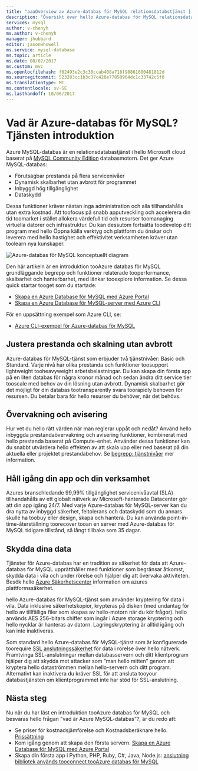 ```yaml
---
title: "aaaOverview av Azure-databas för MySQL relationsdatabstjänst | Microsoft Docs"
description: "Översikt över hello Azure-databas för MySQL relationsdatabstjänst."
services: mysql
author: v-chenyh
ms.author: v-chenyh
manager: jhubbard
editor: jasonwhowell
ms.service: mysql-database
ms.topic: article
ms.date: 08/02/2017
ms.custom: mvc
ms.openlocfilehash: f02493e2c3c38ccab408a718f98861600481812d
ms.sourcegitcommit: 523283cc1b3c37c428e77850964dc1c33742c5f0
ms.translationtype: MT
ms.contentlocale: sv-SE
ms.lasthandoff: 10/06/2017
---
```

# <a name="what-is-azure-database-for-mysql-service-introduction"></a>Vad är Azure-databas för MySQL? Tjänsten introduktion
Azure MySQL-databas är en relationsdatabastjänst i hello Microsoft cloud baserat på [MySQL Community Edition](https://www.mysql.com/products/community/) databasmotorn.  Det ger Azure MySQL-databas:

- Förutsägbar prestanda på flera servicenivåer
- Dynamisk skalbarhet utan avbrott för programmet
- Inbyggd hög tillgänglighet
- Dataskydd

Dessa funktioner kräver nästan inga administration och alla tillhandahålls utan extra kostnad. Att toofocus på snabb apputveckling och accelerera din tid toomarket i stället allokera värdefull tid och resurser toomanaging virtuella datorer och infrastruktur. Du kan dessutom fortsätta toodevelop ditt program med hello Öppna källa verktyg och plattform du önskar och leverera med hello hastighet och effektivitet verksamheten kräver utan toolearn nya kunskaper.

![Azure-databas för MySQL konceptuellt diagram](media/overview/1-azure-db-for-mysql-conceptual-diagram.png)

Den här artikeln är en introduktion tooAzure databas för MySQL grundläggande begrepp och funktioner relaterade tooperformance, skalbarhet och hanterbarhet, med länkar tooexplore information. Se dessa quick startar tooget som du startade:
- [Skapa en Azure Database för MySQL med Azure Portal](quickstart-create-mysql-server-database-using-azure-portal.md)
- [Skapa en Azure Database för MySQL-server med Azure CLI](quickstart-create-mysql-server-database-using-azure-cli.md)

För en uppsättning exempel som Azure CLI, se:
- [Azure CLI-exempel för Azure-databas för MySQL](sample-scripts-azure-cli.md)

## <a name="adjust-performance-and-scale-without-downtime"></a>Justera prestanda och skalning utan avbrott
Azure-databas för MySQL-tjänst som erbjuder två tjänstnivåer: Basic och Standard. Varje nivå har olika prestanda och funktioner toosupport lightweight tooheavyweight arbetsbelastningar. Du kan skapa din första app på en liten databas för några kronor månad och sedan ändra ditt service tier tooscale med behov av din lösning utan avbrott. Dynamisk skalbarhet gör det möjligt för din databas tootransparently svara toorapidly behoven för resursen. Du betalar bara för hello resurser du behöver, när det behövs.

## <a name="monitoring-and-alerting"></a>Övervakning och avisering
Hur vet du hello rätt värden när man reglerar uppåt och nedåt? Använd hello inbyggda prestandaövervakning och avisering funktioner, kombinerat med hello prestanda baserat på Compute-enhet. Använder dessa funktioner kan du snabbt utvärdera hello effekten av att skala upp eller ned baserat på din aktuella eller projektet prestandabehov. Se [begrepp: tjänstnivåer](concepts-service-tiers.md) mer information.

## <a name="keep-your-app-and-business-running"></a>Håll igång din app och din verksamhet
Azures branschledande 99,99% tillgänglighet servicenivåavtal (SLA) tillhandahålls av ett globalt nätverk av Microsoft-hanterade Datacenter gör att din app igång 24/7. Med varje Azure-databas för MySQL-server kan du dra nytta av inbyggd säkerhet, feltolerans och dataskydd som du annars skulle ha toobuy eller design, skapa och hantera. Du kan använda point-in-time-återställning toorecover tooan en server med Azure-databas för MySQL tidigare tillstånd, så långt tillbaka som 35 dagar.

## <a name="secure-your-data"></a>Skydda dina data
Tjänster för Azure-databas har en tradition av säkerhet för data att Azure-databas för MySQL upprätthåller med funktioner som begränsar åtkomst, skydda data i vila och under rörelse och hjälper dig att övervaka aktiviteten. Besök hello [Azure Säkerhetscenter](https://www.microsoft.com/en-us/TrustCenter/Security/default.aspx) information om azures plattformssäkerhet.

hello Azure-databas för MySQL-tjänst som använder kryptering för data i vila. Data inklusive säkerhetskopior, krypteras på disken (med undantag för hello av tillfälliga filer som skapas av hello-motorn när du kör frågor). hello används AES 256-bitars chiffer som ingår i Azure storage kryptering och hello nycklar är hanteras av datorn. Lagringskryptering är alltid igång och kan inte inaktiveras.

Som standard hello Azure-databas för MySQL-tjänst som är konfigurerade toorequire [SSL anslutningssäkerhet](./concepts-ssl-connection-security.md) för data i rörelse över hello nätverk. Framtvinga SSL-anslutningar mellan databasservern och ditt klientprogram hjälper dig att skydda mot attacker som ”man hello mitten” genom att kryptera hello dataströmmen mellan hello-servern och ditt program.  Alternativt kan inaktivera du kräver SSL för att ansluta tooyour databastjänsten om klientprogrammet inte har stöd för SSL-anslutning.

## <a name="next-steps"></a>Nästa steg
Nu när du har läst en introduktion tooAzure databas för MySQL och besvaras hello frågan ”vad är Azure MySQL-databas”?, är du redo att:
- Se priser för kostnadsjämförelse och Kostnadsberäknare hello. [Prissättning](https://azure.microsoft.com/pricing/details/mysql/)
- Kom igång genom att skapa den första servern. [Skapa en Azure Database för MySQL med Azure Portal](quickstart-create-mysql-server-database-using-azure-portal.md)
- Skapa din första app i Python, PHP, Ruby, C\#, Java, Node.js: [anslutning bibliotek används tooconnect tooAzure databas för MySQL](concepts-connection-libraries.md)
